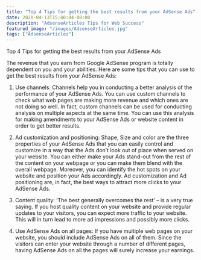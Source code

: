 ```yaml
---
title: "Top 4 Tips for getting the best results from your AdSense Ads"
date: 2020-04-13T15:40:04-08:00
description: "AdsenseArticles Tips for Web Success"
featured_image: "/images/AdsenseArticles.jpg"
tags: ["AdsenseArticles"]
---
```


Top 4 Tips for getting the best results from your AdSense Ads

The revenue that you earn from Google AdSense program is totally dependent on you and your abilities. Here are some tips that you can use to get the best results from your AdSense Ads:

1.	Use channels: Channels help you in conducting a better analysis of the performance of your AdSense Ads. You can use custom channels to check what web pages are making more revenue and which ones are not doing so well. In fact, custom channels can be used for conducting analysis on multiple aspects at the same time. You can use this analysis for making amendments to your AdSense Ads or website content in order to get better results.

2.	Ad customization and positioning: Shape, Size and color are the three properties of your AdSense Ads that you can easily control and customize in a way that the Ads don’t look out of place when served on your website. You can either make your Ads stand-out from the rest of the content on your webpage or you can make them blend with the overall webpage. Moreover, you can identify the hot spots on your website and position your Ads accordingly. Ad customization and Ad positioning are, in fact, the best ways to attract more clicks to your AdSense Ads.

3.	Content quality:   ‘The best generally overcomes the rest’ – is a very true saying. If you host quality content on your website and provide regular updates to your visitors, you can expect more traffic to your website. This will in turn lead to more ad impressions and possibly more clicks.

4.	Use AdSense Ads on all pages: If you have multiple web pages on your website, you should include AdSense Ads on all of them. Since the visitors can enter your website through a number of different pages, having AdSense Ads on all the pages will surely increase your earnings.
